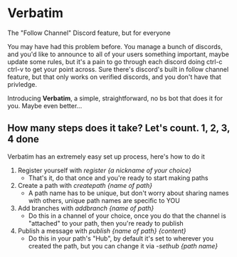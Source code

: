 # Verbatim
 The "Follow Channel" Discord feature, but for everyone
 
 You may have had this problem before. You manage a bunch of discords, and you'd like to announce to all of your users something important, maybe update some rules, but it's a pain to go through each discord doing ctrl-c ctrl-v to get your point across. Sure there's discord's built in follow channel feature, but that only works on verified discords, and you don't have that privledge. 
 
 Introducing **Verbatim**, a simple, straightforward, no bs bot that does it for you. Maybe even better...
 
 
## How many steps does it take? Let's count. 1, 2, 3, 4 done
 Verbatim has an extremely easy set up process, here's how to do it
 
 1. Register yourself with *register {a nickname of your choice}*
    - That's it, do that once and you're ready to start making paths 
 2. Create a path with *createpath {name of path}* 
    - A path name has to be unique, but don't worry about sharing names with others, unique path names are specific to YOU
 3. Add branches with *addbranch {name of path}*
    - Do this in a channel of your choice, once you do that the channel is "attached" to your path, then you're ready to publish
 4. Publish a message with *publish {name of path} {content}*
    - Do this in your path's "Hub", by default it's set to wherever you created the path, but you can change it via *-sethub {path name}*
    
 
